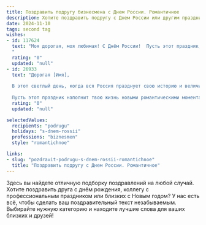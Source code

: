 ```yaml
---
title: Поздравить подругу бизнесмена с Днем России. Романтичное
description: Хотите поздравить подругу с Днем России или другим праздником? Наш ИИ создаст незабываемое поздравление, а вы обязательно выделитесь среди других.  
date: 2024-11-10
tags: second tag
wishes:
- id: 117624
  text: "Моя дорогая, моя любимая! С Днём России!  Пусть этот праздник, такой же яркий и прекрасный, как ты, наполнит твою жизнь светом, вдохновением и успехом в твоих блестящих бизнес-починаниях.  Пусть наша любовь будет так же сильна и нерушима, как наша страна.  Я бесконечно люблю и ценю тебя!
  "
  rating: "0"
  updated: "null"
- id: 26933
  text: "Дорогая [Имя],
  
  В этот светлый день, когда вся Россия празднует свою историю и величие, я хочу поздравить тебя, моя дорогая подруга, с Днем России. Ты, как и наша страна, прошла через многое, но всегда оставалась сильной и непоколебимой. Твоя профессиональная деятельность в роли бизнесмена не только приносит тебе успех, но и вдохновляет окружающих на достижение новых высот.
  
  Пусть этот праздник наполнит твою жизнь новыми романтическими моментами и вдохновением. Пусть каждый день будет таким же ярким и замечательным, как сегодняшний день России. С теплом и любовью, [Твое Имя]."
  rating: "0"
  updated: "null"

selectedValues:
  recipients: "podrugu"
  holidays: "s-dnem-rossii"
  professions: "biznesmen"
  style: "romantichnoe"

links:
- slug: "pozdravit-podrugu-s-dnem-rossii-romantichnoe"
  title: "Поздравить подругу с Днем России. Романтичное"
---
```


Здесь вы найдете отличную подборку поздравлений на любой случай.
Хотите поздравить друга с днём рождения, коллегу с профессиональным праздником или близких с Новым годом? У нас есть всё, чтобы сделать ваш поздравительный текст незабываемым. Выбирайте нужную категорию и находите лучшие слова для ваших близких и друзей!
